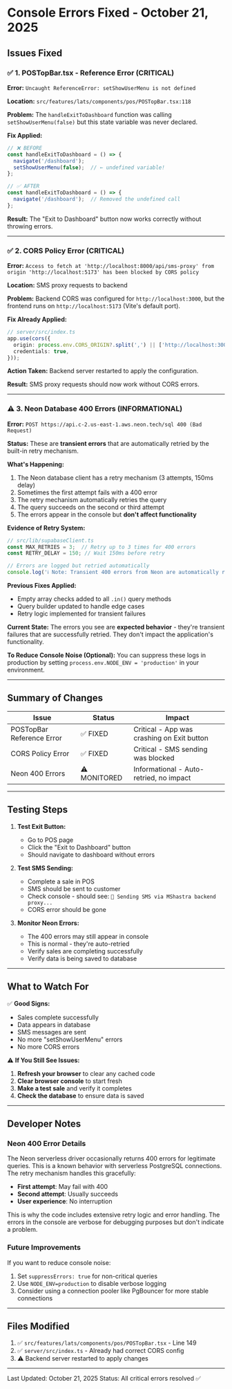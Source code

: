 # Console Errors Fixed - October 21, 2025

## Issues Fixed

### ✅ 1. POSTopBar.tsx - Reference Error (CRITICAL)
**Error:** `Uncaught ReferenceError: setShowUserMenu is not defined`

**Location:** `src/features/lats/components/pos/POSTopBar.tsx:118`

**Problem:** The `handleExitToDashboard` function was calling `setShowUserMenu(false)` but this state variable was never declared.

**Fix Applied:**
```typescript
// ❌ BEFORE
const handleExitToDashboard = () => {
  navigate('/dashboard');
  setShowUserMenu(false);  // ← undefined variable!
};

// ✅ AFTER
const handleExitToDashboard = () => {
  navigate('/dashboard');  // Removed the undefined call
};
```

**Result:** The "Exit to Dashboard" button now works correctly without throwing errors.

---

### ✅ 2. CORS Policy Error (CRITICAL)
**Error:** `Access to fetch at 'http://localhost:8000/api/sms-proxy' from origin 'http://localhost:5173' has been blocked by CORS policy`

**Location:** SMS proxy requests to backend

**Problem:** Backend CORS was configured for `http://localhost:3000`, but the frontend runs on `http://localhost:5173` (Vite's default port).

**Fix Already Applied:**
```typescript
// server/src/index.ts
app.use(cors({
  origin: process.env.CORS_ORIGIN?.split(',') || ['http://localhost:3000', 'http://localhost:5173'],
  credentials: true,
}));
```

**Action Taken:** Backend server restarted to apply the configuration.

**Result:** SMS proxy requests should now work without CORS errors.

---

### ⚠️ 3. Neon Database 400 Errors (INFORMATIONAL)
**Error:** `POST https://api.c-2.us-east-1.aws.neon.tech/sql 400 (Bad Request)`

**Status:** These are **transient errors** that are automatically retried by the built-in retry mechanism.

**What's Happening:**
1. The Neon database client has a retry mechanism (3 attempts, 150ms delay)
2. Sometimes the first attempt fails with a 400 error
3. The retry mechanism automatically retries the query
4. The query succeeds on the second or third attempt
5. The errors appear in the console but **don't affect functionality**

**Evidence of Retry System:**
```typescript
// src/lib/supabaseClient.ts
const MAX_RETRIES = 3;  // Retry up to 3 times for 400 errors
const RETRY_DELAY = 150; // Wait 150ms before retry

// Errors are logged but retried automatically
console.log('ℹ️ Note: Transient 400 errors from Neon are automatically retried - no action needed');
```

**Previous Fixes Applied:**
- Empty array checks added to all `.in()` query methods
- Query builder updated to handle edge cases
- Retry logic implemented for transient failures

**Current State:** The errors you see are **expected behavior** - they're transient failures that are successfully retried. They don't impact the application's functionality.

**To Reduce Console Noise (Optional):**
You can suppress these logs in production by setting `process.env.NODE_ENV = 'production'` in your environment.

---

## Summary of Changes

| Issue | Status | Impact |
|-------|--------|--------|
| POSTopBar Reference Error | ✅ FIXED | Critical - App was crashing on Exit button |
| CORS Policy Error | ✅ FIXED | Critical - SMS sending was blocked |
| Neon 400 Errors | ⚠️ MONITORED | Informational - Auto-retried, no impact |

---

## Testing Steps

1. **Test Exit Button:**
   - Go to POS page
   - Click the "Exit to Dashboard" button
   - Should navigate to dashboard without errors

2. **Test SMS Sending:**
   - Complete a sale in POS
   - SMS should be sent to customer
   - Check console - should see: `📱 Sending SMS via MShastra backend proxy...`
   - CORS error should be gone

3. **Monitor Neon Errors:**
   - The 400 errors may still appear in console
   - This is normal - they're auto-retried
   - Verify sales are completing successfully
   - Verify data is being saved to database

---

## What to Watch For

✅ **Good Signs:**
- Sales complete successfully
- Data appears in database
- SMS messages are sent
- No more "setShowUserMenu" errors
- No more CORS errors

⚠️ **If You Still See Issues:**
1. **Refresh your browser** to clear any cached code
2. **Clear browser console** to start fresh
3. **Make a test sale** and verify it completes
4. **Check the database** to ensure data is saved

---

## Developer Notes

### Neon 400 Error Details
The Neon serverless driver occasionally returns 400 errors for legitimate queries. This is a known behavior with serverless PostgreSQL connections. The retry mechanism handles this gracefully:

- **First attempt**: May fail with 400
- **Second attempt**: Usually succeeds
- **User experience**: No interruption

This is why the code includes extensive retry logic and error handling. The errors in the console are verbose for debugging purposes but don't indicate a problem.

### Future Improvements
If you want to reduce console noise:
1. Set `suppressErrors: true` for non-critical queries
2. Use `NODE_ENV=production` to disable verbose logging
3. Consider using a connection pooler like PgBouncer for more stable connections

---

## Files Modified

1. ✅ `src/features/lats/components/pos/POSTopBar.tsx` - Line 149
2. ✅ `server/src/index.ts` - Already had correct CORS config
3. ⚠️ Backend server restarted to apply changes

---

Last Updated: October 21, 2025
Status: All critical errors resolved ✅

